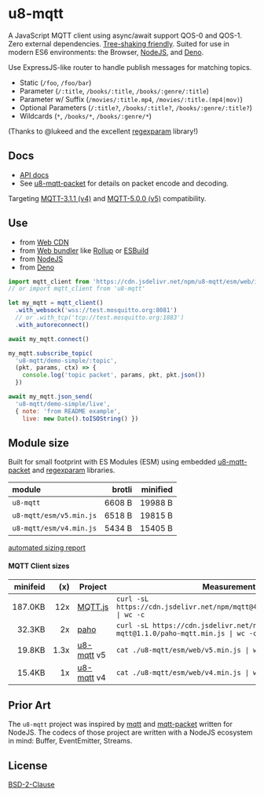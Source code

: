 # u8-mqtt

A JavaScript MQTT client using async/await support QOS-0 and QOS-1.
Zero external dependencies. [Tree-shaking friendly](https://rollupjs.org/guide/en/).
Suited for use in modern ES6 environments: the Browser, [NodeJS](https://nodejs.org/en/), and [Deno](https://deno.land/).

Use ExpressJS-like router to handle publish messages for matching topics.

  * Static (`/foo`, `/foo/bar`)
  * Parameter (`/:title`, `/books/:title`, `/books/:genre/:title`)
  * Parameter w/ Suffix (`/movies/:title.mp4`, `/movies/:title.(mp4|mov)`)
  * Optional Parameters (`/:title?`, `/books/:title?`, `/books/:genre/:title?`)
  * Wildcards (`*`, `/books/*`, `/books/:genre/*`)

 (Thanks to @lukeed and the excellent [regexparam][] library!)


 [u8-mqtt-packet]: https://github.com/shanewholloway/js-u8-mqtt-packet
 [regexparam]: https://github.com/lukeed/regexparam#readme 


## Docs

- [API docs](./docs/api.md)
- See [u8-mqtt-packet][] for details on packet encode and decoding.


Targeting [MQTT-3.1.1 (v4)][spec-3.1.1] and [MQTT-5.0.0 (v5)][spec-5.0.0] compatibility.

 [spec-5.0.0]: https://docs.oasis-open.org/mqtt/mqtt/v5.0/os/mqtt-v5.0-os.html
 [spec-3.1.1]: http://docs.oasis-open.org/mqtt/mqtt/v3.1.1/os/mqtt-v3.1.1-os.html


## Use

- from [Web CDN](./docs/use_from_web_cdn.md)
- from [Web bundler](./docs/use_from_web_bundler.md) like [Rollup][] or [ESBuild][]
- from [NodeJS](./docs/use_from_nodejs.md)
- from [Deno](./docs/use_from_deno.md)

 [Rollup]: https://rollupjs.org
 [ESBuild]: https://esbuild.github.io


```javascript
import mqtt_client from 'https://cdn.jsdelivr.net/npm/u8-mqtt/esm/web/index.js'
// or import mqtt_client from 'u8-mqtt'

let my_mqtt = mqtt_client()
  .with_websock('wss://test.mosquitto.org:8081')
  // or .with_tcp('tcp://test.mosquitto.org:1883')
  .with_autoreconnect()

await my_mqtt.connect()

my_mqtt.subscribe_topic(
  'u8-mqtt/demo-simple/:topic',
  (pkt, params, ctx) => {
    console.log('topic packet', params, pkt, pkt.json())
  })

await my_mqtt.json_send(
  'u8-mqtt/demo-simple/live',
  { note: 'from README example',
    live: new Date().toISOString() })
```

## Module size

Built for small footprint with ES Modules (ESM) using embedded [u8-mqtt-packet][] and [regexparam][] libraries.

| module                  |   brotli | minified |
|:------------------------|---------:|---------:|
| `u8-mqtt`               |   6608 B |  19988 B |
| `u8-mqtt/esm/v5.min.js` |   6518 B |  19815 B |
| `u8-mqtt/esm/v4.min.js` |   5434 B |  15405 B |

[automated sizing report](./docs/compressed.md)

#### MQTT Client sizes

| minifeid | (x)  | Project        | Measurement |
|---------:|-----:|----------------|-------------|
|  187.0KB |  12x | [MQTT.js][]    | `curl -sL https://cdn.jsdelivr.net/npm/mqtt@4.0.1/dist/mqtt.min.js \| wc -c`
|   32.3KB |   2x | [paho][]       | `curl -sL https://cdn.jsdelivr.net/npm/paho-mqtt@1.1.0/paho-mqtt.min.js \| wc -c`
|   19.8KB | 1.3x | [u8-mqtt][] v5 | `cat ./u8-mqtt/esm/web/v5.min.js \| wc -c`
|   15.4KB |   1x | [u8-mqtt][] v4 | `cat ./u8-mqtt/esm/web/v4.min.js \| wc -c`

 [MQTT.js]: https://github.com/mqttjs/MQTT.js/
 [paho]: https://github.com/eclipse/paho.mqtt.javascript/
 [u8-mqtt]: https://github.com/shanewholloway/js-u8-mqtt/


## Prior Art

The `u8-mqtt` project was inspired by [mqtt](https://github.com/mqttjs/MQTT.js#readme) and [mqtt-packet](https://github.com/mqttjs/mqtt-packet) written for NodeJS. The codecs of those project are written with a NodeJS ecosystem in mind: Buffer, EventEmitter, Streams.


## License

[BSD-2-Clause](LICENSE)

